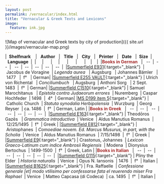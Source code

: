 ```yaml
---
layout: post
permalink: /vernacular/index.html
title: "Vernacular & Greek Texts and Lexicons"
image:
  feature: ink.jpg
---
```


![Map of vernacular and Greek texts by city of production]({{ site.url }}/images/vernacular-map.png)



|&nbsp;&nbsp;**Shelfmark** &nbsp;&nbsp;&nbsp;|&nbsp; &nbsp;**Author**&nbsp;&nbsp;&nbsp;|&nbsp;&nbsp; **Title**&nbsp;&nbsp;&nbsp;|&nbsp; &nbsp;**City**&nbsp;&nbsp;&nbsp;|&nbsp; &nbsp;**Printer**&nbsp;&nbsp;&nbsp;|&nbsp; &nbsp;**Date**&nbsp;&nbsp;&nbsp;|&nbsp;&nbsp;**Size**&nbsp;&nbsp;|&nbsp;&nbsp;**Language**&nbsp;&nbsp;|&nbsp;
|&nbsp;&nbsp;&nbsp;&nbsp;&nbsp;|&nbsp; &nbsp;&nbsp;&nbsp;&nbsp;|&nbsp;&nbsp;&nbsp;&nbsp;&nbsp;|&nbsp; &nbsp;&nbsp;&nbsp;&nbsp;|&nbsp; &nbsp;&nbsp;&nbsp;&nbsp;|&nbsp; &nbsp;&nbsp;&nbsp;&nbsp;|&nbsp;&nbsp;&nbsp;&nbsp;|&nbsp;&nbsp;&nbsp;&nbsp;|&nbsp;
|<span style="color:Brown">**Books in German**</span>&nbsp;&nbsp;&nbsp;|&nbsp; &nbsp;--&nbsp;&nbsp;|&nbsp;&nbsp;--&nbsp;&nbsp;|&nbsp; &nbsp;--&nbsp;&nbsp;|&nbsp;&nbsp;--&nbsp;&nbsp;|&nbsp;&nbsp;--&nbsp;&nbsp;|&nbsp;&nbsp;--&nbsp;&nbsp;|&nbsp;&nbsp;--&nbsp;&nbsp;|&nbsp;
|[Summerfield E931](http://catalog.lib.ku.edu/cgi-bin/Pwebrecon.cgi?bbid=3874246){:target="_blank"} &nbsp;|&nbsp;Jacobus de Voragine&nbsp;&nbsp;|&nbsp;*Legenda aurea* &nbsp;&nbsp;|&nbsp;Augsburg &nbsp;&nbsp;|&nbsp;Johannes Bämler &nbsp;&nbsp;|&nbsp;1477 &nbsp;&nbsp;|&nbsp;&nbsp;f° &nbsp;&nbsp;|&nbsp;German|
|[Summerfield E255 VAULT](http://catalog.lib.ku.edu/cgi-bin/Pwebrecon.cgi?bbid=3788769){:target="_blank"}&nbsp;|&nbsp;Ulrich von Richental &nbsp;&nbsp;|&nbsp;*Conciliumbuch* &nbsp;&nbsp;|&nbsp;Augsburg&nbsp;&nbsp;|&nbsp;Anthoni Sorg &nbsp;&nbsp;|&nbsp;2 Sept. 1483&nbsp;&nbsp;|&nbsp;&nbsp;f°&nbsp;&nbsp;|&nbsp;German|
|[Summerfield C1510](http://catalog.lib.ku.edu/cgi-bin/Pwebrecon.cgi?bbid=3873988){:target="_blank"}&nbsp;|&nbsp;Samuel Marochitanus &nbsp;&nbsp;|&nbsp;*Epistola contra Judaeorum errores*&nbsp;&nbsp;|&nbsp;Nuremberg&nbsp;&nbsp;|&nbsp;Caspar Hochfeder&nbsp;&nbsp;|&nbsp;1498&nbsp;&nbsp;|&nbsp;&nbsp;4°&nbsp;&nbsp;|&nbsp;German|
|[MS D199 item 5](http://catalog.lib.ku.edu/cgi-bin/Pwebrecon.cgi?bbid=3010339){:target="_blank"}&nbsp;|&nbsp;Catholic Church&nbsp;&nbsp;|&nbsp;*Statuta synodalia Herbipolensia*&nbsp;&nbsp;|&nbsp;Wurzburg&nbsp;&nbsp;|&nbsp;Georg Reyser&nbsp;&nbsp;|&nbsp;ca. 1486&nbsp;&nbsp;|&nbsp;&nbsp;f°&nbsp;&nbsp;|&nbsp;German, Latin&nbsp;|
|<span style="color:Brown">**Books in Greek**</span>&nbsp;&nbsp;&nbsp;|&nbsp; &nbsp;--&nbsp;&nbsp;|&nbsp;&nbsp;--&nbsp;&nbsp;|&nbsp; &nbsp;--&nbsp;&nbsp;|&nbsp;&nbsp;--&nbsp;&nbsp;|&nbsp;&nbsp;--&nbsp;&nbsp;|&nbsp;&nbsp;--&nbsp;&nbsp;|&nbsp;&nbsp;--&nbsp;&nbsp;|&nbsp;
|[Summerfield E163](http://catalog.lib.ku.edu/cgi-bin/Pwebrecon.cgi?bbid=3787122){:target="_blank"}&nbsp;|&nbsp;Theodōros Gazēs &nbsp;&nbsp;|&nbsp;*Grammatica introductiva*&nbsp;&nbsp;|&nbsp;Venice&nbsp;&nbsp;|&nbsp;Aldus Manutius Romanus&nbsp;&nbsp;|&nbsp;12/25/1495&nbsp;&nbsp;|&nbsp;&nbsp;f°&nbsp;&nbsp;|&nbsp;Greek&nbsp;|
|[Summerfield E812](http://catalog.lib.ku.edu/cgi-bin/Pwebrecon.cgi?bbid=3874414){:target="_blank"}&nbsp;|&nbsp;Aristophanes&nbsp;&nbsp;|&nbsp;*Comoediae novem. Ed. Marcus Musurus, in part, with the Scholia*&nbsp;&nbsp;|&nbsp;Venice&nbsp;&nbsp;|&nbsp;Aldus Manutius Romanus&nbsp;&nbsp;|&nbsp;7/15/1498&nbsp;&nbsp;|&nbsp;&nbsp;f°&nbsp;&nbsp;|&nbsp;Greek&nbsp;|
|[Summerfield E9](http://catalog.lib.ku.edu/cgi-bin/Pwebrecon.cgi?bbid=3874239){:target="_blank"}&nbsp;|&nbsp;Crastonus, Johannes&nbsp;&nbsp;|&nbsp;*Lexicon Graeco-Latinum cum indice Ambrosii Regiensis*&nbsp;&nbsp;|&nbsp;Modena&nbsp;&nbsp;|&nbsp;Dionysius Bertochus&nbsp;&nbsp;|&nbsp;1499-1500&nbsp;&nbsp;|&nbsp;&nbsp;f°&nbsp;&nbsp;|&nbsp;Greek, Latin&nbsp;|
|<span style="color:Brown">**Books in Italian**</span>&nbsp;&nbsp;&nbsp;|&nbsp; &nbsp;--&nbsp;&nbsp;|&nbsp;&nbsp;--&nbsp;&nbsp;|&nbsp; &nbsp;--&nbsp;&nbsp;|&nbsp;&nbsp;--&nbsp;&nbsp;|&nbsp;&nbsp;--&nbsp;&nbsp;|&nbsp;&nbsp;--&nbsp;&nbsp;|&nbsp;&nbsp;--&nbsp;&nbsp;|&nbsp;
|[Summerfield G115](http://catalog.lib.ku.edu/cgi-bin/Pwebrecon.cgi?bbid=3783592){:target="_blank"}&nbsp;|&nbsp;Pliny the Elder&nbsp;&nbsp;|&nbsp;*Historia naturalis*&nbsp;&nbsp;|&nbsp;Venice&nbsp;&nbsp;|&nbsp;Opus N. Iansonis&nbsp;&nbsp;|&nbsp;1476&nbsp;&nbsp;|&nbsp;&nbsp;f°&nbsp;&nbsp;|&nbsp;Italian&nbsp;|
|[Summerfield B1625](http://catalog.lib.ku.edu/cgi-bin/Pwebrecon.cgi?v1=1&hd=1,1&CallBrowse=1&SEQ=20151204204416&PID=WzVuAxr8dXTUmxxSNa5ynT3XS&SID=3){:target="_blank"}&nbsp;|&nbsp;Fra. Raffaelle&nbsp;&nbsp;|&nbsp;*Confessione generale [et] modo vtilisimo per confessarse fata el reuerendo miser Fra Raphael*&nbsp;&nbsp;|&nbsp;Venice&nbsp;&nbsp;|&nbsp;Matteo Capcasa (di Codeca)&nbsp;&nbsp;|&nbsp;ca. 1495&nbsp;&nbsp;|&nbsp;&nbsp;f°&nbsp;&nbsp;|&nbsp;Italian&nbsp;|